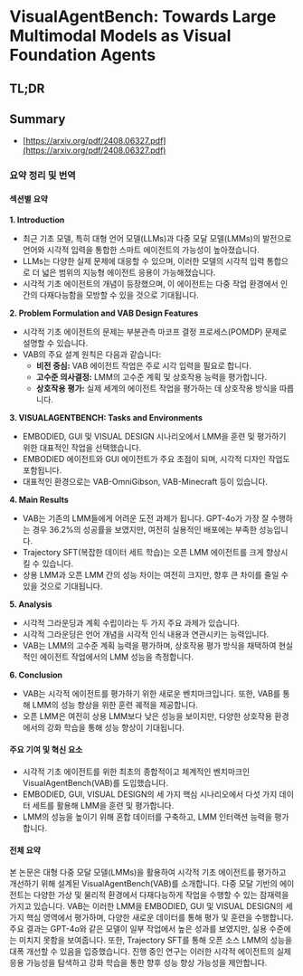 # VisualAgentBench: Towards Large Multimodal Models as Visual Foundation Agents
## TL;DR
## Summary
- [https://arxiv.org/pdf/2408.06327.pdf](https://arxiv.org/pdf/2408.06327.pdf)

### 요약 정리 및 번역

#### 섹션별 요약

**1. Introduction**
- 최근 기초 모델, 특히 대형 언어 모델(LLMs)과 다중 모달 모델(LMMs)의 발전으로 언어와 시각적 입력을 통합한 스마트 에이전트의 가능성이 높아졌습니다.
- LLMs는 다양한 실제 문제에 대응할 수 있으며, 이러한 모델의 시각적 입력 통합으로 더 넓은 범위의 지능형 에이전트 응용이 가능해졌습니다.
- 시각적 기초 에이전트의 개념이 등장했으며, 이 에이전트는 다중 작업 환경에서 인간의 다재다능함을 모방할 수 있을 것으로 기대됩니다.

**2. Problem Formulation and VAB Design Features**
- 시각적 기초 에이전트의 문제는 부분관측 마코프 결정 프로세스(POMDP) 문제로 설명할 수 있습니다.
- VAB의 주요 설계 원칙은 다음과 같습니다: 
  - **비전 중심:** VAB 에이전트 작업은 주로 시각 입력을 필요로 합니다. 
  - **고수준 의사결정:** LMM의 고수준 계획 및 상호작용 능력을 평가합니다. 
  - **상호작용 평가:** 실제 세계의 에이전트 작업을 평가하는 데 상호작용 방식을 따릅니다.

**3. VISUALAGENTBENCH: Tasks and Environments**
- EMBODIED, GUI 및 VISUAL DESIGN 시나리오에서 LMM을 훈련 및 평가하기 위한 대표적인 작업을 선택했습니다.
- EMBODIED 에이전트와 GUI 에이전트가 주요 초점이 되며, 시각적 디자인 작업도 포함됩니다.
- 대표적인 환경으로는 VAB-OmniGibson, VAB-Minecraft 등이 있습니다.

**4. Main Results**
- VAB는 기존의 LMM들에게 어려운 도전 과제가 됩니다. GPT-4o가 가장 잘 수행하는 경우 36.2%의 성공률을 보였지만, 여전히 실용적인 배포에는 부족한 성능입니다.
- Trajectory SFT(복잡한 데이터 세트 학습)는 오픈 LMM 에이전트를 크게 향상시킬 수 있습니다.
- 상용 LMM과 오픈 LMM 간의 성능 차이는 여전히 크지만, 향후 큰 차이를 줄일 수 있을 것으로 기대됩니다.

**5. Analysis**
- 시각적 그라운딩과 계획 수립이라는 두 가지 주요 과제가 있습니다.
- 시각적 그라운딩은 언어 개념을 시각적 인식 내용과 연관시키는 능력입니다.
- VAB는 LMM의 고수준 계획 능력을 평가하며, 상호작용 평가 방식을 채택하여 현실적인 에이전트 작업에서의 LMM 성능을 측정합니다.

**6. Conclusion**
- VAB는 시각적 에이전트를 평가하기 위한 새로운 벤치마크입니다. 또한, VAB를 통해 LMM의 성능 향상을 위한 훈련 궤적을 제공합니다.
- 오픈 LMM은 여전히 상용 LMM보다 낮은 성능을 보이지만, 다양한 상호작용 환경에서의 강화 학습을 통해 성능 향상이 기대됩니다.

#### 주요 기여 및 혁신 요소
- 시각적 기초 에이전트를 위한 최초의 종합적이고 체계적인 벤치마크인 VisualAgentBench(VAB)를 도입했습니다.
- EMBODIED, GUI, VISUAL DESIGN의 세 가지 핵심 시나리오에서 다섯 가지 데이터 세트를 활용해 LMM을 훈련 및 평가합니다.
- LMM의 성능을 높이기 위해 혼합 데이터를 구축하고, LMM 인터랙션 능력을 평가합니다.

#### 전체 요약
본 논문은 대형 다중 모달 모델(LMMs)을 활용하여 시각적 기초 에이전트를 평가하고 개선하기 위해 설계된 VisualAgentBench(VAB)를 소개합니다. 다중 모달 기반의 에이전트는 다양한 가상 및 물리적 환경에서 다재다능하게 작업을 수행할 수 있는 잠재력을 가지고 있습니다. VAB는 이러한 LMM을 EMBODIED, GUI 및 VISUAL DESIGN의 세 가지 핵심 영역에서 평가하며, 다양한 새로운 데이터를 통해 평가 및 훈련을 수행합니다. 주요 결과는 GPT-4o와 같은 모델이 일부 작업에서 높은 성과를 보였지만, 실용 수준에는 미치지 못함을 보여줍니다. 또한, Trajectory SFT를 통해 오픈 소스 LMM의 성능을 대폭 개선할 수 있음을 입증했습니다. 진행 중인 연구는 이러한 시각적 에이전트의 실제 응용 가능성을 탐색하고 강화 학습을 통한 향후 성능 향상 가능성을 제안합니다.